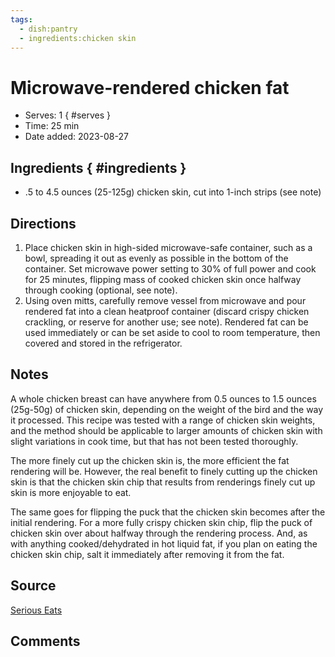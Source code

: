```yaml
---
tags:
  - dish:pantry
  - ingredients:chicken skin
---
```

# Microwave-rendered chicken fat

- Serves: 1
{ #serves }
- Time: 25 min
- Date added: 2023-08-27

## Ingredients { #ingredients }

- .5 to 4.5 ounces (25-125g) chicken skin, cut into 1-inch strips (see note)

## Directions

1. Place chicken skin in high-sided microwave-safe container, such as a bowl, spreading it out as evenly as possible in the bottom of the container. Set microwave power setting to 30% of full power and cook for 25 minutes, flipping mass of cooked chicken skin once halfway through cooking (optional, see note).
2. Using oven mitts, carefully remove vessel from microwave and pour rendered fat into a clean heatproof container (discard crispy chicken crackling, or reserve for another use; see note). Rendered fat can be used immediately or can be set aside to cool to room temperature, then covered and stored in the refrigerator.

## Notes

A whole chicken breast can have anywhere from 0.5 ounces to 1.5 ounces (25g-50g) of chicken skin, depending on the weight of the bird and the way it processed. This recipe was tested with a range of chicken skin weights, and the method should be applicable to larger amounts of chicken skin with slight variations in cook time, but that has not been tested thoroughly.

The more finely cut up the chicken skin is, the more efficient the fat rendering will be. However, the real benefit to finely cutting up the chicken skin is that the chicken skin chip that results from renderings finely cut up skin is more enjoyable to eat.

The same goes for flipping the puck that the chicken skin becomes after the initial rendering. For a more fully crispy chicken skin chip, flip the puck of chicken skin over about halfway through the rendering process. And, as with anything cooked/dehydrated in hot liquid fat, if you plan on eating the chicken skin chip, salt it immediately after removing it from the fat. 

## Source

[Serious Eats](https://www.seriouseats.com/microwave-rendered-chicken-fat-5202412)

## Comments
